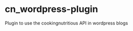 cn_wordpress-plugin
===================

Plugin to use the cookingnutritious API in wordpress blogs
